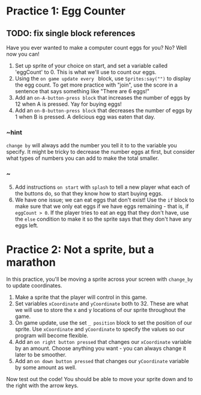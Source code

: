 # Practice 1: Egg Counter

## TODO: fix single block references

Have you ever wanted to make a computer count eggs for you? No? Well now you can!

1. Set up sprite of your choice on start, and set a variable called 'eggCount' to 0. This is what we'll use to count our eggs.
2. Using the `on game update every ` block, use `Sprites:say("")` to display the egg count. To get more practice with "join", use the score in a sentence that says something like "There are 6 eggs!"
3. Add an `on-A-button-press block` that increases the number of eggs by 12 when A is pressed. Yay for buying eggs!
4. Add an `on-B-button-press block` that decreases the number of eggs by 1 when B is pressed. A delicious egg was eaten that day.
### ~hint
`change by` will always add the number you tell it to to the variable you specify. It might be tricky to decrease the number eggs at first, but consider what types of numbers you can add to make the total smaller.
### ~
5. Add instructions `on start` with `splash` to tell a new player what each of the buttons do, so that they know how to start buying eggs.
6. We have one issue; we can eat eggs that don't exist! Use the `if` block to make sure that we only eat eggs if we have eggs remaining - that is, if `eggCount > 0`. If the player tries to eat an egg that they don't have, use the `else` condition to make it so the sprite says that they don't have any eggs left.

# Practice 2: Not a sprite, but a marathon

In this practice, you'll be moving a sprite across your screen with `change_by` to update coordinates.

1. Make a sprite that the player will control in this game.
2. Set variables `xCoordinate` and `yCoordinate` both to 32. These are what we will use to store the x and y locations of our sprite throughout the game.
3. On game update, use the set `_ position` block to set the position of our sprite. Use `xCoordinate` and `yCoordinate` to specify the values so our program will become flexible.
4. Add an `on right button pressed` that changes our `xCoordinate` variable by an amount. Choose anything you want - you can always change it later to be smoother.
5. Add an `on down button pressed` that changes our `yCoordinate` variable by some amount as well.

Now test out the code! You should be able to move your sprite down and to the right with the arrow keys.